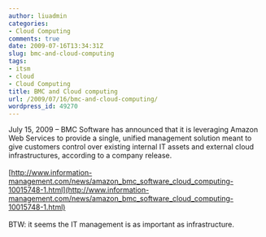 ```yaml
---
author: liuadmin
categories:
- Cloud Computing
comments: true
date: 2009-07-16T13:34:31Z
slug: bmc-and-cloud-computing
tags:
- itsm
- cloud
- Cloud Computing
title: BMC and Cloud computing
url: /2009/07/16/bmc-and-cloud-computing/
wordpress_id: 49270
---
```


July 15, 2009 – BMC Software has announced that it is leveraging Amazon Web Services to provide a single, unified management solution meant to give customers control over existing internal IT assets and external cloud infrastructures, according to a company release.<br /><br />[http://www.information-management.com/news/amazon_bmc_software_cloud_computing-10015748-1.html](http://www.information-management.com/news/amazon_bmc_software_cloud_computing-10015748-1.html)<br /><br />BTW: it seems the IT management is as important as infrastructure.
